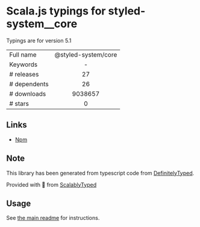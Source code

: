 
# Scala.js typings for styled-system__core

Typings are for version 5.1



|                    |                 |
| ------------------ | :-------------: |
| Full name          | @styled-system/core |
| Keywords           | - |
| # releases         | 27 |
| # dependents       | 26 |
| # downloads        | 9038657 |
| # stars            | 0 |

## Links
- [Npm](https://www.npmjs.com/package/%40styled-system%2Fcore)
    


## Note
This library has been generated from typescript code from [DefinitelyTyped](https://definitelytyped.org).

Provided with :purple_heart: from [ScalablyTyped](https://github.com/oyvindberg/ScalablyTyped)

## Usage
See [the main readme](../../readme.md) for instructions.


